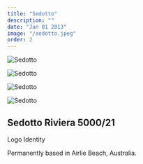 ```yaml
---
title: "Sedotto"
description: ""
date: "Jan 01 2013"
image: "/sedotto.jpeg"
order: 2
---
```


<!-- <div class="mx-auto overflow-hidden">
  <div class="md:flex">
    <div class="md:shrink-0">
      <img class="h-96 w-full object-cover md:h-full md:w-96" src="/sedotto.jpeg">
    </div>
    <div class="px-8 max-md:px-0">
      <h2 id="constant-innovation" class="mt-4">Sedotto Rivera 5000/21</h2>
      <div class="text-slate-500">Website Design</div>
      <p>Permanently based in Airlie Beach, Australia.</p>
    </div>
  </div>
</div> -->

<div class="flex flex-row">
  <div class="basis-2/3">

![Sedotto](/sedotto.jpeg)

![Sedotto](/sedotto-2.jpeg)

![Sedotto](/sedotto-3.jpeg)

![Sedotto](/sedotto-4.png)


  </div>
  <div class="basis-1/3 px-8">

<h2 id="545-blackburn-road" class="mt-4">Sedotto Riviera 5000/21</h2>

<div class="text-slate-500">Logo Identity</div>
    
Permanently based in Airlie Beach, Australia.

  </div>
</div>
